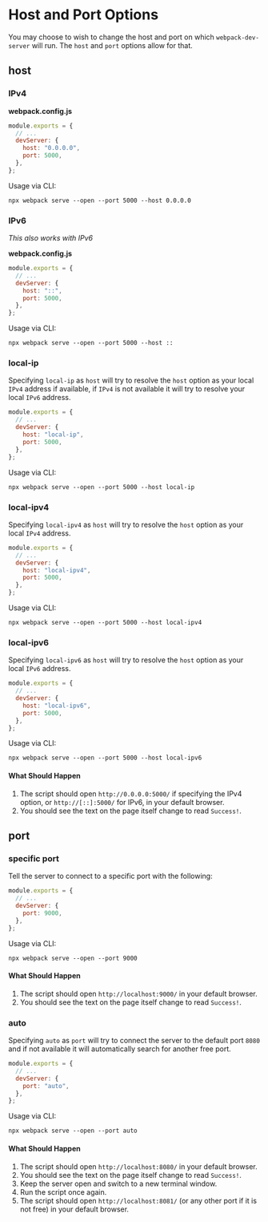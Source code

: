 # Host and Port Options

You may choose to wish to change the host and port on which `webpack-dev-server`
will run. The `host` and `port` options allow for that.

## host

### IPv4

**webpack.config.js**

```js
module.exports = {
  // ...
  devServer: {
    host: "0.0.0.0",
    port: 5000,
  },
};
```

Usage via CLI:

```console
npx webpack serve --open --port 5000 --host 0.0.0.0
```

### IPv6

_This also works with IPv6_

**webpack.config.js**

```js
module.exports = {
  // ...
  devServer: {
    host: "::",
    port: 5000,
  },
};
```

Usage via CLI:

```console
npx webpack serve --open --port 5000 --host ::
```

### local-ip

Specifying `local-ip` as `host` will try to resolve the `host` option as your local `IPv4` address if available, if `IPv4` is not available it will try to resolve your local `IPv6` address.

```js
module.exports = {
  // ...
  devServer: {
    host: "local-ip",
    port: 5000,
  },
};
```

Usage via CLI:

```console
npx webpack serve --open --port 5000 --host local-ip
```

### local-ipv4

Specifying `local-ipv4` as `host` will try to resolve the `host` option as your local `IPv4` address.

```js
module.exports = {
  // ...
  devServer: {
    host: "local-ipv4",
    port: 5000,
  },
};
```

Usage via CLI:

```console
npx webpack serve --open --port 5000 --host local-ipv4
```

### local-ipv6

Specifying `local-ipv6` as `host` will try to resolve the `host` option as your local `IPv6` address.

```js
module.exports = {
  // ...
  devServer: {
    host: "local-ipv6",
    port: 5000,
  },
};
```

Usage via CLI:

```console
npx webpack serve --open --port 5000 --host local-ipv6
```

#### What Should Happen

1. The script should open `http://0.0.0.0:5000/` if specifying the IPv4 option,
   or `http://[::]:5000/` for IPv6, in your default browser.
2. You should see the text on the page itself change to read `Success!`.

## port

### specific port

Tell the server to connect to a specific port with the following:

```js
module.exports = {
  // ...
  devServer: {
    port: 9000,
  },
};
```

Usage via CLI:

```console
npx webpack serve --open --port 9000
```

#### What Should Happen

1. The script should open `http://localhost:9000/` in your default browser.
2. You should see the text on the page itself change to read `Success!`.

### auto

Specifying `auto` as `port` will try to connect the server to the default port `8080` and if not available it will automatically search for another free port.

```js
module.exports = {
  // ...
  devServer: {
    port: "auto",
  },
};
```

Usage via CLI:

```console
npx webpack serve --open --port auto
```

#### What Should Happen

1. The script should open `http://localhost:8080/` in your default browser.
2. You should see the text on the page itself change to read `Success!`.
3. Keep the server open and switch to a new terminal window.
4. Run the script once again.
5. The script should open `http://localhost:8081/` (or any other port if it is not free) in your default browser.
